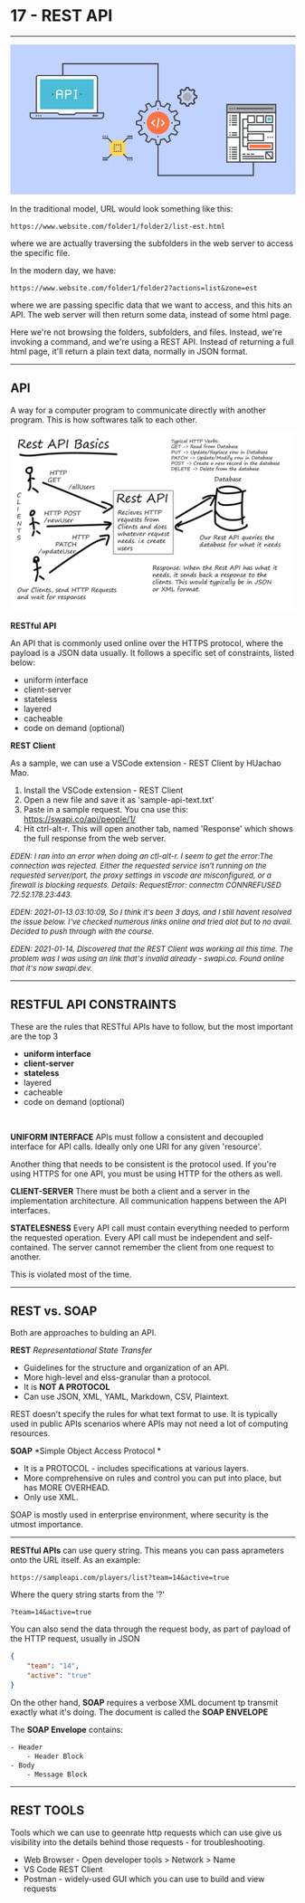 
# 17 - REST API #
_____________________________________________________________

<!--  2021-01-10 23:49:07 -->

<p align=center>
    <img src="../Images/rest-3.jpg">
</p>

In the traditional model, URL would look something like this:

    https://www.website.com/folder1/folder2/list-est.html

where we are actually traversing the subfolders in the web server to access the specific file.

In the modern day, we have:

    https://www.website.com/folder1/folder2?actions=list&zone=est 

where we are passing specific data that we want to access, and this hits an API.
The web server will then return some data, instead of some html page.

Here we're not browsing the folders, subfolders, and files.
Instead, we're invoking a command, and we're using a REST API.
Instead of returning a full html page, it'll return a plain text data, normally in JSON format.

________________________________________________________

## API ##

A way for a computer program to communicate directly with another program. This is how softwares talk to each other.

<p align=center>
    <img src="../Images/rest-1.png">
</p>


**RESTful API**

An API that is commonly used online over the HTTPS protocol, where the payload is a JSON data usually. It follows a specific set of constraints, listed below:

- uniform interface
- client-server
- stateless
- layered
- cacheable
- code on demand (optional)


**REST Client**

As a sample, we can use a VSCode extension - REST Client by HUachao Mao.

1.  Install the VSCode extension - REST Client
2.  Open a new file and save it as 'sample-api-text.txt'
3.  Paste in a sample request. You cna use this:    https://swapi.co/api/people/1/
4.  Hit ctrl-alt-r. This will open another tab, named 'Response' which shows the full response from the web server.

<font size="2">*EDEN: I ran into an error when doing an ctl-alt-r. I seem to get the error:The connection was rejected. Either the requested service isn’t running on the requested server/port, the proxy settings in vscode are misconfigured, or a firewall is blocking requests. Details: RequestError: connectm CONNREFUSED 72.52.178.23:443.*</font>

<font size="2">*EDEN: 2021-01-13 03:10:09, So I think it's been 3 days, and I still havent resolved the issue below. I've checked numerous links online and tried alot but to no avail. Decided to push through with the course.*</font>

<font size="2">*EDEN: 2021-01-14, Discovered that the REST Client was working all this time. The problem was I was using an link that's invalid already - swapi.co. Found online that it's now swapi.dev.*</font>
______________________________________________________________

## RESTFUL API CONSTRAINTS ##

These are the rules that RESTful APIs have to follow, but the most important are the top 3

- **uniform interface**
- **client-server**
- **stateless**
- layered
- cacheable
- code on demand (optional)
<br>

**UNIFORM INTERFACE**
APIs must follow a consistent and decoupled interface for API calls. Ideally only one URI for any given 'resource'.

Another thing that needs to be consistent is the protocol used. If you're using HTTPS for one API, you must be using HTTP for the others as well.


**CLIENT-SERVER**
There must be both a client and a server in the implementation architecture. All communication happens between the API interfaces.


**STATELESNESS** 
Every API call must contain everything needed to perform the requested operation. Every API call must be independent and self-contained. The server cannot remember the client from one request to another.

This is violated most of the time.

_____________________________________________________________

## REST vs. SOAP ##

Both are approaches to bulding an API.

**REST**
*Representational State Transfer*
- Guidelines for the structure and organization of an API.
- More high-level and elss-granular than a protocol.
- It is **NOT A PROTOCOL**
- Can use JSON, XML, YAML, Markdown, CSV, Plaintext.

REST doesn't specify the rules for what text format to use. It is typically used in public APIs scenarios where APIs may not need a lot of computing resources.

**SOAP**
*Simple Object Access Protocol *
- It is a PROTOCOL - includes specifications at various layers.
- More comprehensive on rules and control you can put into place, but has MORE OVERHEAD.
- Only use XML.

SOAP is mostly used in enterprise environment, where security is the utmost importance.

__________________________________________________

**RESTful APIs** can use query string.
This means you can pass aprameters onto the URL itself.
As an example:

    https://sampleapi.com/players/list?team=14&active=true

Where the query string starts from the '?'

    ?team=14&active=true

You can also send the data through the request body, as part of payload of the 
HTTP request, usually in JSON

```json
{
    "team": "14",
    "active": "true"
}
```

On the other hand, **SOAP** requires a verbose XML document tp transmit exactly what it's doing. The document is called the **SOAP ENVELOPE**

The **SOAP Envelope** contains:

    - Header
        - Header Block
    - Body
        - Message Block

______________________________________________________________

## REST TOOLS ##

Tools which we can use to geenrate http requests which can use give us visibility into the 
details behind those requests - for troubleshooting.

- Web Browser - Open developer tools > Network > Name 
- VS Code REST Client
- Postman - widely-used GUI which you can use to build and view requests